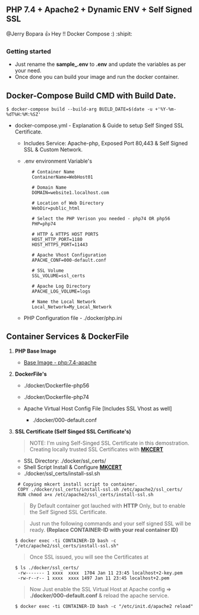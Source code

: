 ## PHP 7.4 + Apache2 + Dynamic ENV + Self Signed SSL

@Jerry Bopara :+1: Hey !! Docker Compose :) :shipit:

<!--lint disable awesome-toc-->
### Getting started

- Just rename the **sample_.env** to **.env** and update the variables as per your need.
- Once done you can build your image and run the docker container.

## Docker-Compose Build CMD with Build Date.
```
$ docker-compose build --build-arg BUILD_DATE=$(date -u +'%Y-%m-%dT%H:%M:%SZ'
```

- docker-compose.yml - Explanation & Guide to setup Self Singed SSL Certificate.
   - Includes Service: Apache-php, Exposed Port 80,443 & Self Signed SSL & Custom Network.
   - .env environment Variable's
      ```
         # Container Name
         ContainerName=WebHost01

         # Domain Name 
         DOMAIN=website1.localhost.com

         # Location of Web Directory 
         WebDir=public_html

         # Select the PHP Verison you needed - php74 OR php56
         PHP=php74

         # HTTP & HTTPS HOST PORTS
         HOST_HTTP_PORT=1180
         HOST_HTTPS_PORT=11443

         # Apache Vhost Configuration
         APACHE_CONF=000-default.conf

         # SSL Volume
         SSL_VOLUME=ssl_certs

         # Apache Log Directory 
         APACHE_LOG_VOLUME=logs

         # Name the Local Network 
         Local_Network=My_Local_Network
      ```

   - PHP Configuration file - ./docker/php.ini 

## Container Services & DockerFile 
 1. **PHP Base Image**
    - [Base Image - php:7.4-apache](https://hub.docker.com/_/php)


 2. **DockerFile's** 
    - ./docker/Dockerfile-php56
    - ./docker/Dockerfile-php74

    - Apache Virtual Host Config File [Includes SSL Vhost as well]
      - ./docker/000-default.conf 

 3. **SSL Certificate (Self Singed SSL Certificate's)**
     > NOTE: I'm using Self-Singed SSL Certificate in this demostration. Creating locally trusted SSL Certificates with [**MKCERT**](https://github.com/FiloSottile/mkcert)
   
    - SSL Directory: ./docker/ssl_certs/
    - Shell Script Install & Configure [**MKCERT**](https://github.com/FiloSottile/mkcert) 
    - ./docker/ssl_certs/install-ssl.sh 
    
     ```
      # Copying mkcert install script to container.
      COPY ./docker/ssl_certs/install-ssl.sh /etc/apache2/ssl_certs/
      RUN chmod a+x /etc/apache2/ssl_certs/install-ssl.sh
     ```   
     > By Default container got lauched with **HTTP** Only, but to enable the Self Signed SSL Certificate. 

     > Just run the following commands and your self signed SSL will be ready. **(Replace CONTAINER-ID with your real container ID)**
     ```
     $ docker exec -ti CONTAINER-ID bash -c "/etc/apache2/ssl_certs/install-ssl.sh"
     ``` 
     > Once SSL issued, you will see the Certificates at 
     ```
     $ ls ./docker/ssl_certs/
      -rw------- 1 xxxx  xxxx  1704 Jan 11 23:45 localhost+2-key.pem
      -rw-r--r-- 1 xxxx  xxxx 1497 Jan 11 23:45 localhost+2.pem 
     ```   
     > Now Just enable the SSL Virtual Host at Apache config => **./docker/000-default.conf** & reload the apache service.
     ```
     $ docker exec -ti CONTAINER-ID bash -c "/etc/init.d/apache2 reload" 
     ```
      
